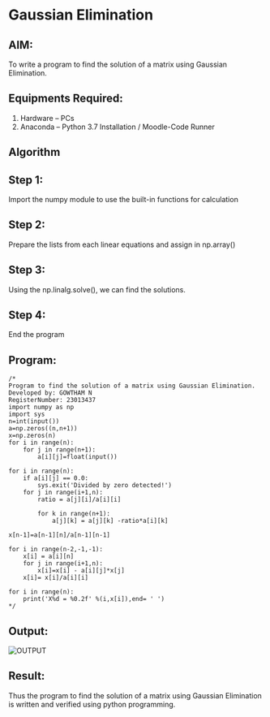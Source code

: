 # Gaussian Elimination

## AIM:
To write a program to find the solution of a matrix using Gaussian Elimination.

## Equipments Required:
1. Hardware – PCs
2. Anaconda – Python 3.7 Installation / Moodle-Code Runner

## Algorithm
## Step 1:
Import the numpy module to use the built-in functions for calculation

## Step 2:
Prepare the lists from each linear equations and assign in np.array()

## Step 3:
Using the np.linalg.solve(), we can find the solutions.

## Step 4:
End the program

## Program:
```
/*
Program to find the solution of a matrix using Gaussian Elimination.
Developed by: GOWTHAM N
RegisterNumber: 23013437
import numpy as np
import sys
n=int(input())
a=np.zeros((n,n+1))
x=np.zeros(n)
for i in range(n):
    for j in range(n+1):
        a[i][j]=float(input())
        
for i in range(n):
    if a[i][j] == 0.0:
        sys.exit('Divided by zero detected!')
    for j in range(i+1,n):
        ratio = a[j][i]/a[i][i]
        
        for k in range(n+1):
            a[j][k] = a[j][k] -ratio*a[i][k]
            
x[n-1]=a[n-1][n]/a[n-1][n-1]

for i in range(n-2,-1,-1):
    x[i] = a[i][n]
    for j in range(i+1,n):
        x[i]=x[i] - a[i][j]*x[j]
    x[i]= x[i]/a[i][i]
    
for i in range(n):
    print('X%d = %0.2f' %(i,x[i]),end= ' ') 
*/
```

## Output:
![OUTPUT](https://github.com/GOWTHAM54577/Gaussian/assets/144589420/c50c0ef1-db07-4b77-9cc4-cf04b415961d)



## Result:
Thus the program to find the solution of a matrix using Gaussian Elimination is written and verified using python programming.

